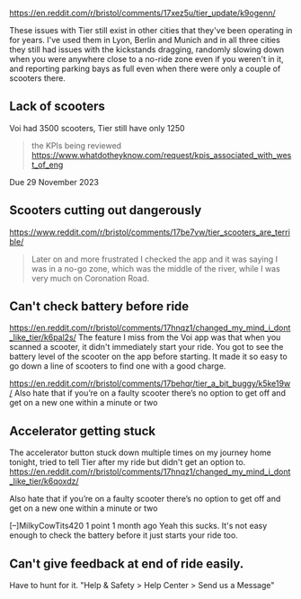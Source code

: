 



https://en.reddit.com/r/bristol/comments/17xez5u/tier_update/k9ogenn/

These issues with Tier still exist in other cities that they've been operating in for years. I've used them in Lyon, Berlin and Munich and in all three cities they still had issues with the kickstands dragging, randomly slowing down when you were anywhere close to a no-ride zone even if you weren't in it, and reporting parking bays as full even when there were only a couple of scooters there.

## Lack of scooters

Voi had 3500 scooters, Tier still have only 1250




> the KPIs being reviewed 
https://www.whatdotheyknow.com/request/kpis_associated_with_west_of_eng

Due 29 November 2023

## Scooters cutting out dangerously

https://www.reddit.com/r/bristol/comments/17be7vw/tier_scooters_are_terrible/
> Later on and more frustrated I checked the app and it was saying I was in a no-go zone, which was the middle of the river, while I was very much on Coronation Road.


## Can't check battery before ride

https://en.reddit.com/r/bristol/comments/17hnqz1/changed_my_mind_i_dont_like_tier/k6pal2s/
The feature I miss from the Voi app was that when you scanned a scooter, it didn't immediately start your ride. You got to see the battery level of the scooter on the app before starting. It made it so easy to go down a line of scooters to find one with a good charge.


https://en.reddit.com/r/bristol/comments/17behqr/tier_a_bit_buggy/k5ke19w/
Also hate that if you’re on a faulty scooter there’s no option to get off and get on a new one within a minute or two

## Accelerator getting stuck

The accelerator button stuck down multiple times on my journey home tonight, tried to tell Tier after my ride but didn't get an option to.
https://en.reddit.com/r/bristol/comments/17hnqz1/changed_my_mind_i_dont_like_tier/k6qoxdz/



Also hate that if you’re on a faulty scooter there’s no option to get off and get on a new one within a minute or two




[–]MilkyCowTits420 1 point 1 month ago
Yeah this sucks. It's not easy enough to check the battery before it just starts your ride too.

## Can't give feedback at end of ride easily.

Have to hunt for it. "Help & Safety > Help Center > Send us a Message"